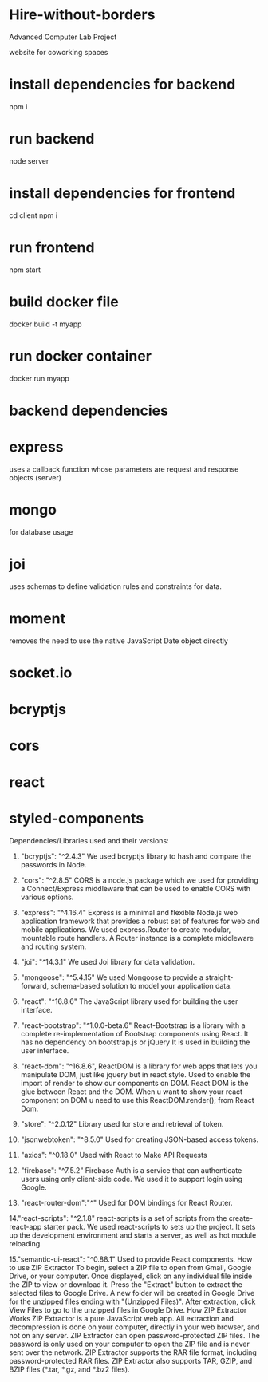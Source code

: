 # Hire-without-borders
Advanced Computer Lab Project

website for coworking spaces
# install dependencies for backend
npm i

# run backend
node server 

# install dependencies for frontend
cd client
npm i

# run frontend
npm start

# build docker file 
docker build -t myapp

# run docker container
docker run myapp

# backend dependencies
# express
uses a callback function whose parameters are request and response objects (server)
# mongo
for database usage
# joi
uses schemas to define validation rules and constraints for data.
# moment
removes the need to use the native JavaScript Date object directly
# socket.io 
# bcryptjs
# cors
# react
# styled-components


Dependencies/Libraries used and their versions:

1. "bcryptjs": "^2.4.3"
   We used bcryptjs library to hash and compare the passwords in Node.

2. "cors": "^2.8.5"
   CORS is a node.js package which we used for providing a Connect/Express middleware that can be used to enable CORS with various options.

3. "express": "^4.16.4"
   Express is a minimal and flexible Node.js web application framework that provides a robust set of features for web and mobile applications. 
   We used express.Router to create modular, mountable route handlers. A Router instance is a complete middleware and routing system.

4. "joi": "^14.3.1"
   We used Joi library for data validation.

5. "mongoose": "^5.4.15"
   We used Mongoose to provide a straight-forward, schema-based solution to model your application data. 

6. "react": "^16.8.6"
  The JavaScript library used for building the user interface.

7. "react-bootstrap": "^1.0.0-beta.6"
  React-Bootstrap is a library with a complete re-implementation of Bootstrap components using React. 
  It has no dependency on bootstrap.js   or jQuery It is used in building the user interface.
  
8. "react-dom": "^16.8.6",
  ReactDOM is a library for web apps that lets you manipulate DOM, just like jquery but in react style. Used to enable the import of render to show our
  components on DOM. 
  React DOM is the glue between React and the DOM. When u want to show your react component on DOM u need to use this ReactDOM.render(); from React Dom.

9. "store": "^2.0.12"
  Library used for store and retrieval of token.

10. "jsonwebtoken": "^8.5.0"
  Used  for creating JSON-based access tokens.

11. "axios": "^0.18.0"
  Used with React to Make API Requests 
  
12. "firebase": "^7.5.2"
  Firebase Auth is a service that can authenticate users using only client-side code. We used it to support login using Google.

13. "react-router-dom":"^"
  Used for DOM bindings for React Router.

14."react-scripts": "^2.1.8"
  react-scripts is a set of scripts from the create-react-app starter pack. We used react-scripts to sets up the project. 
  It sets up the development environment and starts a server, as well as hot module reloading.

15."semantic-ui-react": "^0.88.1"
  Used to provide React components.
How to use ZIP Extractor
To begin, select a ZIP file to open from Gmail, Google Drive, or your computer.
Once displayed, click on any individual file inside the ZIP to view or download it.
Press the "Extract" button to extract the selected files to Google Drive.
A new folder will be created in Google Drive for the unzipped files ending with "(Unzipped Files)".
After extraction, click View Files to go to the unzipped files in Google Drive.
How ZIP Extractor Works
ZIP Extractor is a pure JavaScript web app. All extraction and decompression is done on your computer, directly in your web browser, and not on any server.
ZIP Extractor can open password-protected ZIP files. The password is only used on your computer to open the ZIP file and is never sent over the network.
ZIP Extractor supports the RAR file format, including password-protected RAR files.
ZIP Extractor also supports TAR, GZIP, and BZIP files (*.tar, *.gz, and *.bz2 files).
